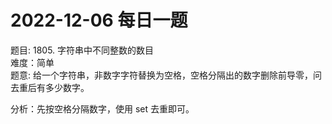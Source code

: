 # 2022-12-06 每日一题


题目: 1805. 字符串中不同整数的数目  
难度：简单   
题意: 给一个字符串，非数字字符替换为空格，空格分隔出的数字删除前导零，问去重后有多少数字。   


分析：先按空格分隔数字，使用 set 去重即可。  


